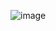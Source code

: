 ![image](https://github.com/KadirErbas/Youtube_Downloader/assets/93327468/c1d6370e-f203-4f47-846c-08cbf4854044)
